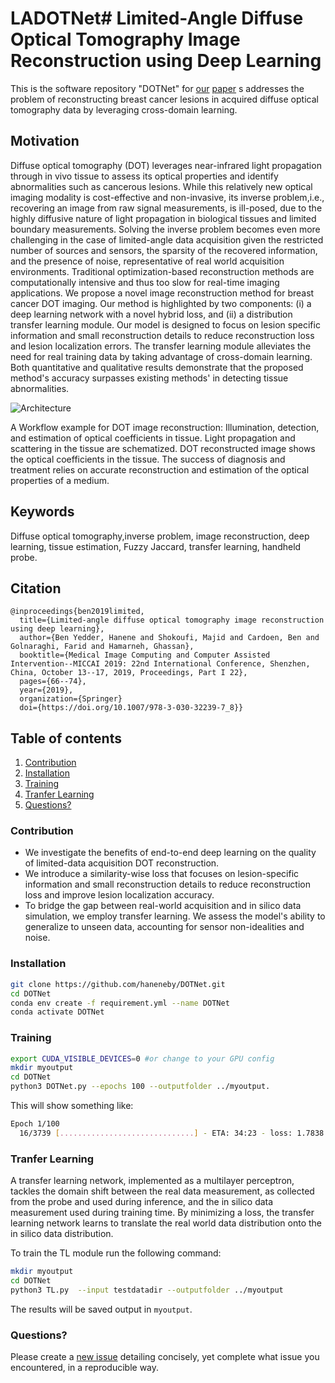 # LADOTNet# Limited-Angle Diffuse Optical Tomography Image Reconstruction using Deep Learning
This is the software repository "DOTNet" for [our](https://link.springer.com/chapter/10.1007/978-3-030-32239-7_8) [paper](#cite) s addresses the problem of reconstructing breast cancer lesions in acquired diffuse optical tomography data by leveraging cross-domain learning.

## Motivation
Diffuse optical tomography (DOT) leverages near-infrared light propagation through in vivo tissue to assess its optical properties and identify abnormalities such as cancerous lesions. While this relatively new optical imaging modality is cost-effective and non-invasive,
its inverse problem,i.e., recovering an image from raw signal measurements, is ill-posed, due to the highly diffusive nature of light propagation in biological tissues and limited boundary measurements. Solving the inverse problem becomes even more challenging in the case of limited-angle data acquisition given the restricted number of sources and sensors, the sparsity of the recovered information, and the presence of noise, representative of real world acquisition environments. Traditional optimization-based reconstruction methods are computationally intensive and thus too slow for real-time imaging applications. We propose a novel image reconstruction method for breast cancer DOT imaging. Our method is highlighted by two components: (i) a deep learning network with a novel hybrid loss, and (ii) a distribution transfer learning module. Our model is designed to focus on lesion specific information and small reconstruction details to reduce reconstruction loss and lesion localization errors. The transfer learning module alleviates the need for real training data by taking advantage of cross-domain learning. Both quantitative and qualitative results demonstrate that the proposed method's accuracy surpasses existing methods' in detecting tissue abnormalities.

![Architecture](fig1_n.png)

A Workflow example for DOT image reconstruction: Illumination, detection, and estimation of optical coefficients in tissue.
Light propagation and scattering in the tissue are schematized. DOT reconstructed image shows the optical coefficients in the tissue. The success of diagnosis and treatment relies on accurate reconstruction and estimation of the optical properties of a medium.

## Keywords
Diffuse optical tomography,inverse problem, image reconstruction, deep learning, tissue estimation, Fuzzy Jaccard, transfer learning, handheld probe.

## Citation
<a name="Cite"></a>
```bibtext
@inproceedings{ben2019limited,
  title={Limited-angle diffuse optical tomography image reconstruction using deep learning},
  author={Ben Yedder, Hanene and Shokoufi, Majid and Cardoen, Ben and Golnaraghi, Farid and Hamarneh, Ghassan},
  booktitle={Medical Image Computing and Computer Assisted Intervention--MICCAI 2019: 22nd International Conference, Shenzhen, China, October 13--17, 2019, Proceedings, Part I 22},
  pages={66--74},
  year={2019},
  organization={Springer}
  doi={https://doi.org/10.1007/978-3-030-32239-7_8}}
```
## Table of contents
1. [Contribution](#contribution)
2. [Installation](#install)
3. [Training](#Training)
4. [Tranfer Learning](#Tranfer_Learning)
5. [Questions?](#faq)

### Contribution
<a name="contribution"></a>
- We investigate the benefits of end-to-end deep learning on the quality of limited-data acquisition DOT reconstruction.
- We introduce a similarity-wise loss that focuses on lesion-specific information and small reconstruction details to reduce reconstruction loss and improve lesion localization accuracy.
- To bridge the gap between real-world acquisition and in silico data simulation, we employ transfer learning. We assess the model's ability to generalize to unseen data, accounting for sensor non-idealities and noise.

### Installation
<a name="install"></a>

```bash
git clone https://github.com/haneneby/DOTNet.git  
cd DOTNet
conda env create -f requirement.yml --name DOTNet
conda activate DOTNet
```
### Training

<a name="Training"></a>
```bash
export CUDA_VISIBLE_DEVICES=0 #or change to your GPU config
mkdir myoutput
cd DOTNet
python3 DOTNet.py --epochs 100 --outputfolder ../myoutput.      

```
This will show something like:
```bash
Epoch 1/100
  16/3739 [..............................] - ETA: 34:23 - loss: 1.7838
```
### Tranfer Learning
<a name="Tranfer_Learning"></a>

A transfer learning network, implemented as a multilayer perceptron, tackles the domain shift between the real data measurement, as collected from the probe and used during inference, and the in silico data measurement used during training time.
By minimizing a loss, the transfer learning network learns to translate the real world data distribution onto the in silico data distribution. 

To train the TL module run the following command:

<a name="Evaluation"></a>
```bash
mkdir myoutput
cd DOTNet
python3 TL.py  --input testdatadir --outputfolder ../myoutput 
```

The results will be saved output in `myoutput`. 
### Questions?
<a name="faq"></a>
Please create a [new issue](https://github.com/haneneby/DOTNet/issues/new/choose) detailing concisely, yet complete what issue you encountered, in a reproducible way.
